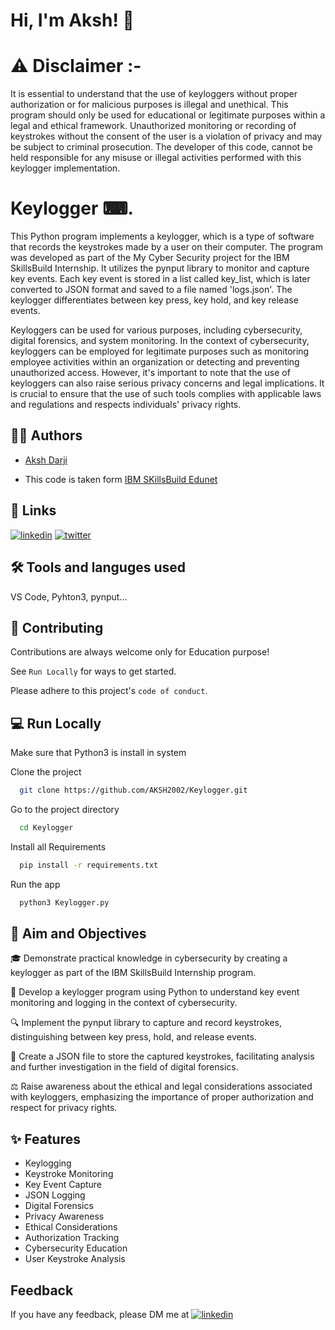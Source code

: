 
# Hi, I'm Aksh! 👋

# ⚠️ Disclaimer :- 
It is essential to understand that the use of keyloggers without proper authorization or for malicious purposes is illegal and unethical. This program should only be used for educational or legitimate purposes within a legal and ethical framework. Unauthorized monitoring or recording of keystrokes without the consent of the user is a violation of privacy and may be subject to criminal prosecution. The developer of this code, cannot be held responsible for any misuse or illegal activities performed with this keylogger implementation. 


# Keylogger ⌨.

This Python program implements a keylogger, which is a type of software that records the keystrokes made by a user on their computer. The program was developed as part of the My Cyber Security project for the IBM SkillsBuild Internship. It utilizes the pynput library to monitor and capture key events. Each key event is stored in a list called key_list, which is later converted to JSON format and saved to a file named 'logs.json'. The keylogger differentiates between key press, key hold, and key release events.

Keyloggers can be used for various purposes, including cybersecurity, digital forensics, and system monitoring. In the context of cybersecurity, keyloggers can be employed for legitimate purposes such as monitoring employee activities within an organization or detecting and preventing unauthorized access. However, it's important to note that the use of keyloggers can also raise serious privacy concerns and legal implications. It is crucial to ensure that the use of such tools complies with applicable laws and regulations and respects individuals' privacy rights. 




## 👩‍💻 Authors

- [Aksh Darji](https://github.com/aksh2002)

- This code is taken form [IBM SKillsBuild Edunet](https://skillsbuild.edunetworld.com/courses/cs/keylogger-capturing-key-strokes/)

## 🔗 Links
[![linkedin](https://img.shields.io/badge/linkedin-0A66C2?style=for-the-badge&logo=linkedin&logoColor=white)](https://linkedin.com/in/aksh-darji-127316210)
[![twitter](https://img.shields.io/badge/twitter-1DA1F2?style=for-the-badge&logo=twitter&logoColor=white)](https://twitter.com/akshdarji_135)



## 🛠 Tools and languges used
VS Code, Pyhton3, pynput...


## 🤝 Contributing

Contributions are always welcome only for Education purpose!

See `Run Locally` for ways to get started.

Please adhere to this project's `code of conduct`.


## 💻 Run Locally
Make sure that Python3 is install in system 

Clone the project

```bash
  git clone https://github.com/AKSH2002/Keylogger.git
```

Go to the project directory

```bash
  cd Keylogger
```

Install all Requirements

```bash
  pip install -r requirements.txt
```

Run the app 

```bash
  python3 Keylogger.py
```

## 🎯 Aim and Objectives

🎓 Demonstrate practical knowledge in cybersecurity by creating a keylogger as part of the IBM SkillsBuild Internship program.

🚀 Develop a keylogger program using Python to understand key event monitoring and logging in the context of cybersecurity.

🔍 Implement the pynput library to capture and record keystrokes, distinguishing between key press, hold, and release events.

💾 Create a JSON file to store the captured keystrokes, facilitating analysis and further investigation in the field of digital forensics.

⚖️ Raise awareness about the ethical and legal considerations associated with keyloggers, emphasizing the importance of proper authorization and respect for privacy rights.




## ✨ Features
- Keylogging
- Keystroke Monitoring
- Key Event Capture
- JSON Logging
- Digital Forensics
- Privacy Awareness
- Ethical Considerations
- Authorization Tracking
- Cybersecurity Education
- User Keystroke Analysis


## Feedback

If you have any feedback, please DM me at [![linkedin](https://img.shields.io/badge/linkedin-0A66C2?style=for-the-badge&logo=linkedin&logoColor=white)](https://linkedin.com/in/aksh-darji-127316210)

